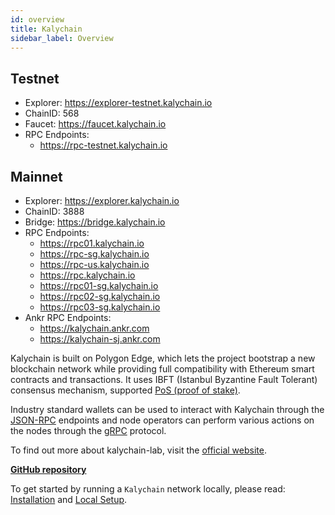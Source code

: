 ```yaml
---
id: overview 
title: Kalychain
sidebar_label: Overview
---
```


## Testnet
* Explorer: https://explorer-testnet.kalychain.io
* ChainID:  568
* Faucet:  https://faucet.kalychain.io
* RPC Endpoints:
    * https://rpc-testnet.kalychain.io

## Mainnet
* Explorer: https://explorer.kalychain.io
* ChainID: 3888
* Bridge: https://bridge.kalychain.io
* RPC Endpoints:
    * https://rpc01.kalychain.io
    * https://rpc-sg.kalychain.io
    * https://rpc-us.kalychain.io
    * https://rpc.kalychain.io
    * https://rpc01-sg.kalychain.io
    * https://rpc02-sg.kalychain.io
    * https://rpc03-sg.kalychain.io
* Ankr RPC Endpoints:
    * https://kalychain.ankr.com
    * https://kalychain-sj.ankr.com

Kalychain is built on Polygon Edge, which lets the project bootstrap a new blockchain network while providing full compatibility with Ethereum smart contracts and transactions. It uses IBFT (Istanbul Byzantine Fault Tolerant) consensus mechanism, supported [PoS (proof of stake)](/docs/consensus/pos-stake-unstake).

Industry standard wallets can be used to interact with Kalychain through the [JSON-RPC](/docs/working-with-node/query-json-rpc) endpoints and node operators can perform various actions on the nodes through the [gRPC](/docs/working-with-node/query-operator-info) protocol.

To find out more about kalychain-lab, visit the [official website](https://dogecoin.community).


**[GitHub repository](https://github.com/kalychain-lab/kalychain)**



To get started by running a `Kalychain` network locally, please read: [Installation](/docs/get-started/installation) and [Local Setup](/docs/get-started/set-up-ibft-locally).
